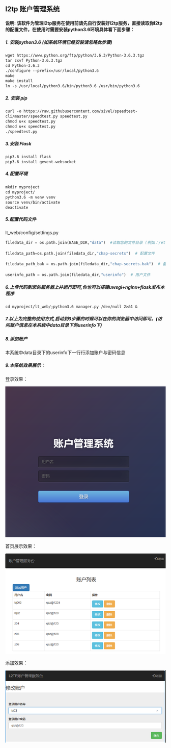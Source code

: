 ## l2tp 账户管理系统

#### 说明: 该软件为管理l2tp服务在使用前请先自行安装好l2tp服务，直接读取你l2tp的配置文件，在使用时需要安装python3.6环境具体看下面步骤：

##### 1. 安装python3.6 (如系统环境已经安装请忽略此步骤)
```textmate
wget https://www.python.org/ftp/python/3.6.3/Python-3.6.3.tgz
tar zxvf Python-3.6.3.tgz
cd Python-3.6.3
./configure --prefix=/usr/local/python3.6
make
make install
ln -s /usr/local/python3.6/bin/python3.6 /usr/bin/python3.6
```
##### 2. 安装 pip
```textmate
curl -o https://raw.githubusercontent.com/sivel/speedtest-cli/master/speedtest.py speedtest.py
chmod u+x speedtest.py 
chmod u+x speedtest.py 
./speedtest.py 
```

##### 3.安装 Flask
```textmate
pip3.6 install flask
pip3.6 install gevent-websocket

```
##### 4.配置环境
```textmate
mkdir myproject
cd myproject/
python3.6 -m venv venv
source venv/bin/activate
deactivate
```
##### 5.配置代码文件
lt_web/config/settings.py
```python
filedata_dir = os.path.join(BASE_DIR,"data")  #读取您的文件目录 (例如：/etc/系统目录下或者把配置文件放在本系统的data目录下然后以软链接的方式到相关服务的配置目录)

filedata_path=os.path.join(filedata_dir,"chap-secrets")  # 配置文件

filedata_path_bak = os.path.join(filedata_dir,"chap-secrets.bak")  # 备份配置文件 (修改的时候需要使用请一定要与配置文件名称一样)

userinfo_path = os.path.join(filedata_dir,"userinfo")  # 用户文件
```

##### 6.上传代码到您的服务器上并运行即可,你也可以搭建uwsgi+nginx+flask发布本程序
```textmate
cd myproject/lt_web/;python3.6 manager.py /dev/null 2>&1 &
```
##### 7.以上为完整的使用方式,启动到6步骤的时候可以在你的浏览器中访问即可。(访问账户信息在本系统中data目录下的userinfo下)

##### 8.添加账户
本系统中data目录下的userinfo下一行行添加账户与密码信息

##### 9.本系统效果展示：
登录效果：

![avatar](IMG/login.png)

首页展示效果：

![avatar](IMG/index.png)

添加效果：

![avatar](IMG/edit.png)
